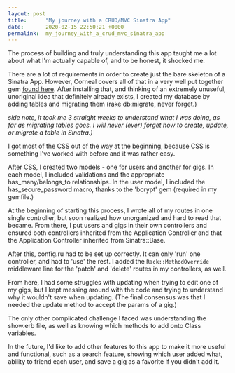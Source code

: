 ```yaml
---
layout: post
title:      "My journey with a CRUD/MVC Sinatra App"
date:       2020-02-15 22:50:21 +0000
permalink:  my_journey_with_a_crud_mvc_sinatra_app
---
```



The process of building and truly understanding this app taught me a lot about what I'm actually capable of, and to be honest, it shocked me.

There are a lot of requirements in order to create just the bare skeleton of a Sinatra App. However, Corneal covers all of that in a very well put together gem [found here](https://github.com/thebrianemory/corneal).
After installing that, and thinking of an extremely unuseful, unoriginal idea that definitely already exists, I created my database by adding tables and migrating them (rake db:migrate, never forget.)

*side note, it took me 3 straight weeks to understand what I was doing, as far as migrating tables goes. I will never (ever) forget how to create, update, or migrate a table in Sinatra.)*

I got most of the CSS out of the way at the beginning, because CSS is something I've worked with before and it was rather easy.

After CSS, I created two models - one for users and another for gigs. In each model, I included validations and the appropriate has_many/belongs_to relationships. In the user model, I included the has_secure_password macro, thanks to the 'bcrypt' gem (required in my gemfile.)

At the beginning of starting this process, I wrote all of my routes in one single controller, but soon realized how unorganized and hard to read that became. From there, I put users and gigs in their own controllers and ensured both controllers inherited from the Application Controller and that the Application Controller inherited from Sinatra::Base.

After this, config.ru had to be set up correctly. It can only 'run' one controller, and had to 'use' the rest.
I added the `Rack::MethodOverride` middleware line for the 'patch' and 'delete' routes in my controllers, as well.

From here, I had some struggles with updating when trying to edit one of my gigs, but I kept messing around with the code and trying to understand why it wouldn't save when updating. (The final consensus was that I needed the update method to accept the params of a gig.)

The only other complicated challenge I faced was understanding the show.erb file, as well as knowing which methods to add onto Class variables.

In the future, I'd like to add other features to this app to make it more useful and functional, such as a search feature, showing which user added what, ability to friend each user, and save a gig as a favorite if you didn't add it.


